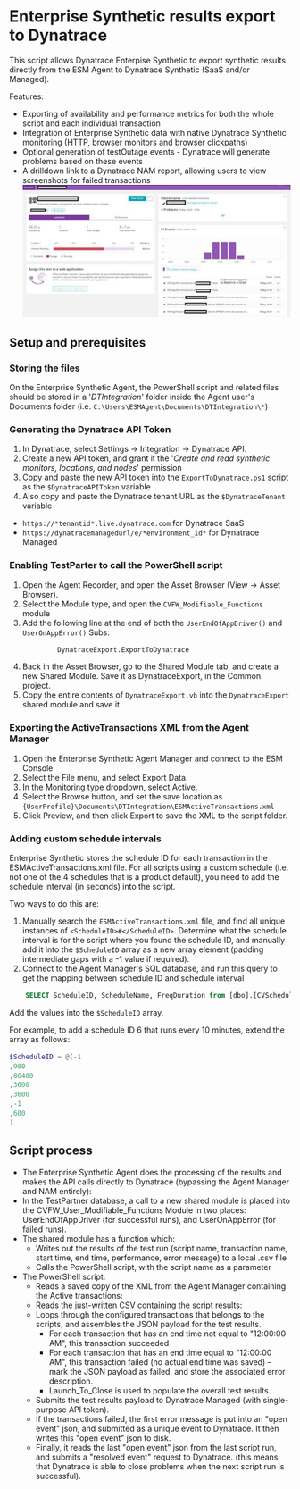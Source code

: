 # Enterprise Synthetic results export to Dynatrace

This script allows Dynatrace Enterpise Synthetic to export synthetic results directly from the ESM Agent to Dynatrace Synthetic (SaaS and/or Managed).

Features:
* Exporting of availability and performance metrics for both the whole script and each individual transaction
* Integration of Enterprise Synthetic data with native Dynatrace Synthetic monitoring (HTTP, browser monitors and browser clickpaths)
* Optional generation of testOutage events - Dynatrace will generate problems based on these events
* A drilldown link to a Dynatrace NAM report, allowing users to view screenshots for failed transactions
![Enterprise Synthetic results appearing in Dynatrace, including resolved problems, maintenance windows, and error messages](/images/demo_problems_and_maintenance.jpg)

## Setup and prerequisites

### Storing the files
On the Enterprise Synthetic Agent, the PowerShell script and related files should be stored in a '*DTIntegration*' folder inside the Agent user's Documents folder (i.e. `C:\Users\ESMAgent\Documents\DTIntegration\*`)

### Generating the Dynatrace API Token
1. In Dynatrace, select Settings -> Integration -> Dynatrace API.
2. Create a new API token, and grant it the '*Create and read synthetic monitors, locations, and nodes*' permission
3. Copy and paste the new API token into the `ExportToDynatrace.ps1` script as the `$DynatraceAPIToken` variable
4. Also copy and paste the Dynatrace tenant URL as the ```$DynatraceTenant``` variable
  * `https://*tenantid*.live.dynatrace.com` for Dynatrace SaaS
  * `https://dynatracemanagedurl/e/*environment_id*` for Dynatrace Managed

### Enabling TestParter to call the PowerShell script
1. Open the Agent Recorder, and open the Asset Browser (View -> Asset Browser).
2. Select the Module type, and open the `CVFW_Modifiable_Functions` module
3. Add the following line at the end 
      of both the `UserEndOfAppDriver()` and `UserOnAppError()` Subs:
```vb
            DynatraceExport.ExportToDynatrace
```
4. Back in the Asset Browser, go to the Shared Module tab, and create a new Shared Module. Save it as DynatraceExport, in the Common project. 
5. Copy the entire contents of `DynatraceExport.vb` into the `DynatraceExport` shared module and save it.

### Exporting the ActiveTransactions XML from the Agent Manager

1. Open the Enterprise Synthetic Agent Manager and connect to the ESM Console
2. Select the File menu, and select Export Data.
3. In the Monitoring type dropdown, select Active.
4. Select the Browse button, and set the save location as `{UserProfile}\Documents\DTIntegration\ESMActiveTransactions.xml`
5. Click Preview, and then click Export to save the XML to the script folder.

### Adding custom schedule intervals

Enterprise Synthetic stores the schedule ID for each transaction in the ESMActiveTransactions.xml file. For all scripts using a custom schedule
(i.e. not one of the 4 schedules that is a product default), you need to add the schedule interval (in seconds) into the script.

Two ways to do this are:
1. Manually search the `ESMActiveTransactions.xml` file, and find all unique instances of `<ScheduleID>#</ScheduleID>`. Determine what the schedule interval is for the script where you found the schedule ID, and manually add it into the `$ScheduleID` array as a new array element (padding intermediate gaps with a -1 value if required).
2. Connect to the Agent Manager's SQL database, and run this query to get the mapping between schedule ID and schedule interval
```sql
    SELECT ScheduleID, ScheduleName, FreqDuration from [dbo].[CVSchedule] ORDER BY ScheduleID
```
   Add the values into the `$ScheduleID` array.

For example, to add a schedule ID 6 that runs every 10 minutes, extend the array as follows:
```powershell
$ScheduleID = @(-1
,900
,86400
,3600
,3600
,-1
,600
)
```

## Script process
* The Enterprise Synthetic Agent does the processing of the results and makes the API calls directly to Dynatrace (bypassing the Agent Manager and NAM entirely):
* In the TestPartner database, a call to a new shared module is placed into the CVFW_User_Modifiable_Functions Module in two places: UserEndOfAppDriver (for successful runs), and UserOnAppError (for failed runs).
* The shared module has a function which:
  * Writes out the results of the test run (script name, transaction name, start time, end time, performance, error message) to a local .csv file
  * Calls the PowerShell script, with the script name as a parameter
* The PowerShell script:
  * Reads a saved copy of the XML from the Agent Manager containing the Active transactions:
  * Reads the just-written CSV containing the script results:
  * Loops through the configured transactions that belongs to the scripts, and assembles the JSON payload for the test results.
    * For each transaction that has an end time not equal to "12:00:00 AM", this transaction succeeded
    * For each transaction that has an end time equal to "12:00:00 AM", this transaction failed (no actual end time was saved) – mark the JSON payload as failed, and store the associated error description.
    * Launch_To_Close is used to populate the overall test results.
  * Submits the test results payload to Dynatrace Managed (with single-purpose API token).
  * If the transactions failed, the first error message is put into an "open event" json, and submitted as a unique event to Dynatrace. It then writes this "open event" json to disk.
  * Finally, it reads the last "open event" json from the last script run, and submits a "resolved event" request to Dynatrace. (this means that Dynatrace is able to close problems when the next script run is successful).
